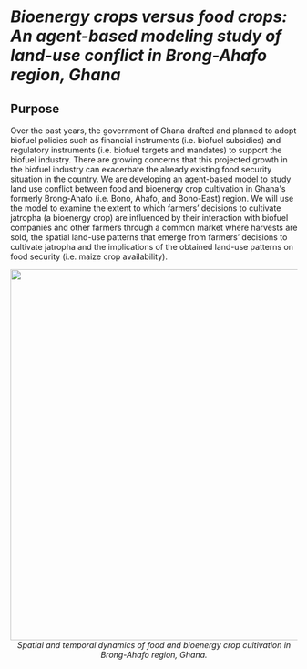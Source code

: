# *Bioenergy crops versus food crops: An agent-based modeling study of land-use conflict in Brong-Ahafo region, Ghana*

## Purpose
Over the past years, the government of Ghana drafted and planned to adopt biofuel policies such as financial instruments (i.e. biofuel subsidies) and regulatory instruments (i.e. biofuel targets and mandates) to support the biofuel industry. There are growing concerns that this projected growth in the biofuel industry can exacerbate the already existing food security situation in the country. We are developing an agent-based model to study land use conflict between food and bioenergy crop cultivation in Ghana's formerly Brong-Ahafo (i.e. Bono, Ahafo, and Bono-East) region. We will use the model to examine the extent to which farmers’ decisions to cultivate jatropha (a bioenergy crop) are influenced by their interaction with biofuel companies and other farmers through a common market where harvests are sold, the spatial land-use patterns that emerge from farmers’ decisions to cultivate jatropha and the implications of the obtained land-use patterns on food security (i.e. maize crop availability). 

<p align="center">
   <img src="snapshot.png" width="650">
   <br>      
      <em> Spatial and temporal dynamics of food and bioenergy crop cultivation in Brong-Ahafo region, Ghana.  </em>   
</p>
